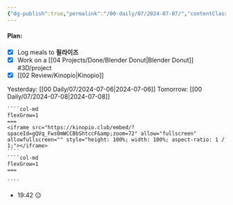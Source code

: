 ```yaml
---
{"dg-publish":true,"permalink":"/00-daily/07/2024-07-07/","contentClasses":"daily Sunday page-white","noteIcon":"","created":"2025-01-21T01:20:16.138+10:00","updated":"2025-01-21T15:25:26.004+10:00"}
---
```


#### Plan:
- [x] Log meals to **필라이즈**
- [x] Work on a [[04 Projects/Done/Blender Donut\|Blender Donut]] #3D/project
- [x] [[02 Review/Kinopio\|Kinopio]]

Yesterday: [[00 Daily/07/2024-07-06\|2024-07-06]]
Tomorrow: [[00 Daily/07/2024-07-08\|2024-07-08]]
`````col
````col-md
flexGrow=1
===
<iframe src="https://kinopio.club/embed/?spaceId=gQVq_Fws0mWCCBbShtccF&amp;zoom=72" allow="fullscreen" allowfullscreen="" style="height: 100%; width: 100%; aspect-ratio: 1 / 1;"></iframe>
````
````col-md
flexGrow=1
===

````
`````
- 19:42 😐  